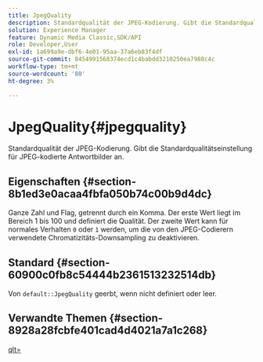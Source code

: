 ```yaml
---
title: JpegQuality
description: Standardqualität der JPEG-Kodierung. Gibt die Standardqualitätseinstellung für JPEG-kodierte Antwortbilder an.
solution: Experience Manager
feature: Dynamic Media Classic,SDK/API
role: Developer,User
exl-id: 1a699a9e-dbf6-4e01-95aa-37a6eb83f4df
source-git-commit: 8454991568374ecd1c4babdd3210250ea7988c4c
workflow-type: tm+mt
source-wordcount: '80'
ht-degree: 3%

---
```


# JpegQuality{#jpegquality}

Standardqualität der JPEG-Kodierung. Gibt die Standardqualitätseinstellung für JPEG-kodierte Antwortbilder an.

## Eigenschaften {#section-8b1ed3e0acaa4fbfa050b74c00b9d4dc}

Ganze Zahl und Flag, getrennt durch ein Komma. Der erste Wert liegt im Bereich 1 bis 100 und definiert die Qualität. Der zweite Wert kann für normales Verhalten `0` oder `1` werden, um die von den JPEG-Codierern verwendete Chromatizitäts-Downsampling zu deaktivieren.

## Standard {#section-60900c0fb8c54444b2361513232514db}

Von `default::JpegQuality` geerbt, wenn nicht definiert oder leer.

## Verwandte Themen {#section-8928a28fcbfe401cad4d4021a7a1c268}

[qlt=](../../../../../ir-api/http-protocol/image-rendering-api-ref/c-ir-http-protocol-ref/c-ir-http-protocol-command-reference/r-ir-qlt.md#reference-27b91c226eb241d0a14a29af3b3afdbd)
